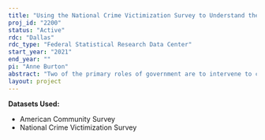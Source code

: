 ```yaml
---
title: "Using the National Crime Victimization Survey to Understand the Effects of State and Local Policies on the Incidence of Sexual Assault and Domestic Violence"
proj_id: "2200"
status: "Active"
rdc: "Dallas"
rdc_type: "Federal Statistical Research Data Center"
start_year: "2021"
end_year: ""
pi: "Anne Burton"
abstract: "Two of the primary roles of government are to intervene to correct market failures and to provide public goods. In order to achieve these objectives, governments at all levels have experimented with implementing a variety of policies. This project will investigate how state and local policies affect the incidence of assault, sexual assault, and domestic violence, as measured by the National Crime Victimization Survey. One part of this project will estimate the effects of smoking bans in bars and restaurants on assault, sexual assault, and domestic violence (the mechanism being through changes in alcohol consumption). To estimate the effects of smoking bans on crime victimization, this project will use a difference-in-differences strategy that exploits variation in the effective dates of smoking bans in bars and restaurants at the county level. Another part of this project will investigate how statewide law enforcement efforts to test previously untested sexual assault kits affects the incidence of sexual assault and domestic violence. To estimate these effects, this project will use the passage of a state law mandating the testing of all untested sexual assault kits as an instrument for the testing, and then use a difference-in-differences method using variation in the effective dates of the law changes to identify the effects on sexual assault and domestic violence."
layout: project
---
```


**Datasets Used:**

  - American Community Survey 
  - National Crime Victimization Survey 

